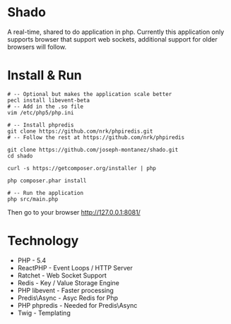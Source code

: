 Shado
=====

A real-time, shared to do application in php. Currently this application only supports browser that support web sockets, additional support for older browsers will follow.

Install & Run
=====
    # -- Optional but makes the application scale better
    pecl install libevent-beta
    # -- Add in the .so file
    vim /etc/php5/php.ini
    
    # -- Install phpredis
    git clone https://github.com/nrk/phpiredis.git
    # -- Follow the rest at https://github.com/nrk/phpiredis
    
    git clone https://github.com/joseph-montanez/shado.git
    cd shado
    
    curl -s https://getcomposer.org/installer | php
    
    php composer.phar install
    
    # -- Run the application
    php src/main.php

Then go to your browser http://127.0.0.1:8081/

Technology
=====

 * PHP - 5.4
 * ReactPHP - Event Loops / HTTP Server
 * Ratchet - Web Socket Support
 * Redis - Key / Value Storage Engine
 * PHP libevent - Faster processing
 * Predis\Async - Asyc Redis for Php
 * PHP phpredis - Needed for Predis\Async
 * Twig - Templating
